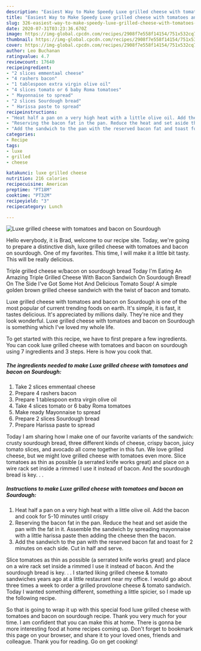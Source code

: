 ```yaml
---
description: "Easiest Way to Make Speedy Luxe grilled cheese with tomatoes and bacon on Sourdough"
title: "Easiest Way to Make Speedy Luxe grilled cheese with tomatoes and bacon on Sourdough"
slug: 326-easiest-way-to-make-speedy-luxe-grilled-cheese-with-tomatoes-and-bacon-on-sourdough
date: 2020-07-31T03:23:36.670Z
image: https://img-global.cpcdn.com/recipes/2908f7e558f14154/751x532cq70/luxe-grilled-cheese-with-tomatoes-and-bacon-on-sourdough-recipe-main-photo.jpg
thumbnail: https://img-global.cpcdn.com/recipes/2908f7e558f14154/751x532cq70/luxe-grilled-cheese-with-tomatoes-and-bacon-on-sourdough-recipe-main-photo.jpg
cover: https://img-global.cpcdn.com/recipes/2908f7e558f14154/751x532cq70/luxe-grilled-cheese-with-tomatoes-and-bacon-on-sourdough-recipe-main-photo.jpg
author: Leo Buchanan
ratingvalue: 4.7
reviewcount: 17640
recipeingredient:
- "2 slices emmentaal cheese"
- "4 rashers bacon"
- "1 tablespoon extra virgin olive oil"
- "4 slices tomato or 6 baby Roma tomatoes"
- " Mayonnaise to spread"
- "2 slices Sourdough bread"
- " Harissa paste to spread"
recipeinstructions:
- "Heat half a pan on a very high heat with a little olive oil. Add the bacon and cook for 5-10 minutes until crispy"
- "Reserving the bacon fat in the pan. Reduce the heat and set aside the pan with the fat in it. Assemble the sandwich by spreading mayonnaise with a little harissa paste then adding the cheese then the bacon."
- "Add the sandwich to the pan with the reserved bacon fat and toast for 2 minutes on each side. Cut in half and serve."
categories:
- Recipe
tags:
- luxe
- grilled
- cheese

katakunci: luxe grilled cheese 
nutrition: 216 calories
recipecuisine: American
preptime: "PT18M"
cooktime: "PT32M"
recipeyield: "3"
recipecategory: Lunch

---
```



![Luxe grilled cheese with tomatoes and bacon on Sourdough](https://img-global.cpcdn.com/recipes/2908f7e558f14154/751x532cq70/luxe-grilled-cheese-with-tomatoes-and-bacon-on-sourdough-recipe-main-photo.jpg)

Hello everybody, it is Brad, welcome to our recipe site. Today, we're going to prepare a distinctive dish, luxe grilled cheese with tomatoes and bacon on sourdough. One of my favorites. This time, I will make it a little bit tasty. This will be really delicious.

Triple grilled cheese w/bacon on sourdough bread Today I&#39;m Eating An Amazing Triple Grilled Cheese With Bacon Sandwich On Sourdough Bread! On The Side I&#39;ve Got Some Hot And Delicious Tomato Soup! A simple golden brown grilled cheese sandwich with the twist of bacon and tomato.

Luxe grilled cheese with tomatoes and bacon on Sourdough is one of the most popular of current trending foods on earth. It's simple, it is fast, it tastes delicious. It's appreciated by millions daily. They're nice and they look wonderful. Luxe grilled cheese with tomatoes and bacon on Sourdough is something which I've loved my whole life.


To get started with this recipe, we have to first prepare a few ingredients. You can cook luxe grilled cheese with tomatoes and bacon on sourdough using 7 ingredients and 3 steps. Here is how you cook that.

<!--inarticleads1-->

##### The ingredients needed to make Luxe grilled cheese with tomatoes and bacon on Sourdough:

1. Take 2 slices emmentaal cheese
1. Prepare 4 rashers bacon
1. Prepare 1 tablespoon extra virgin olive oil
1. Take 4 slices tomato or 6 baby Roma tomatoes
1. Make ready  Mayonnaise to spread
1. Prepare 2 slices Sourdough bread
1. Prepare  Harissa paste to spread


Today I am sharing how I make one of our favorite variants of the sandwich: crusty sourdough bread, three different kinds of cheese, crispy bacon, juicy tomato slices, and avocado all come together in this fun. We love grilled cheese, but we might love grilled cheese with tomatoes even more. Slice tomatoes as thin as possible (a serrated knife works great) and place on a wire rack set inside a rimmed I use it instead of bacon. And the sourdough bread is key. . . 

<!--inarticleads2-->

##### Instructions to make Luxe grilled cheese with tomatoes and bacon on Sourdough:

1. Heat half a pan on a very high heat with a little olive oil. Add the bacon and cook for 5-10 minutes until crispy
1. Reserving the bacon fat in the pan. Reduce the heat and set aside the pan with the fat in it. Assemble the sandwich by spreading mayonnaise with a little harissa paste then adding the cheese then the bacon.
1. Add the sandwich to the pan with the reserved bacon fat and toast for 2 minutes on each side. Cut in half and serve.


Slice tomatoes as thin as possible (a serrated knife works great) and place on a wire rack set inside a rimmed I use it instead of bacon. And the sourdough bread is key. . . I started liking grilled cheese &amp; tomato sandwiches years ago at a little restaurant near my office. I would go about three times a week to order a grilled provolone cheese &amp; tomato sandwich. Today I wanted something different, something a little spicier, so I made up the following recipe. 

So that is going to wrap it up with this special food luxe grilled cheese with tomatoes and bacon on sourdough recipe. Thank you very much for your time. I am confident that you can make this at home. There is gonna be more interesting food at home recipes coming up. Don't forget to bookmark this page on your browser, and share it to your loved ones, friends and colleague. Thank you for reading. Go on get cooking!
